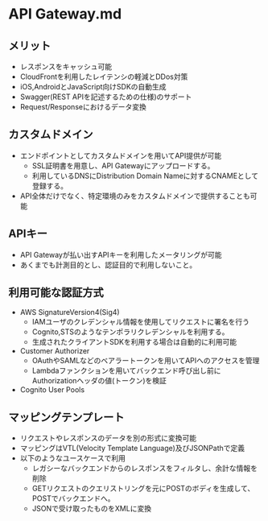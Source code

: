 # API Gateway.md
## メリット
- レスポンスをキャッシュ可能
- CloudFrontを利用したレイテンシの軽減とDDos対策
- iOS,AndroidとJavaScript向けSDKの自動生成
- Swagger(REST APIを記述するための仕様)のサポート
- Request/Responseにおけるデータ変換

## カスタムドメイン
- エンドポイントとしてカスタムドメインを用いてAPI提供が可能
	- SSL証明書を用意し、API Gatewayにアップロードする。
	- 利用しているDNSにDistribution Domain Nameに対するCNAMEとして登録する。
- API全体だけでなく、特定環境のみをカスタムドメインで提供することも可能

## APIキー
- API Gatewayが払い出すAPIキーを利用したメータリングが可能
- あくまでも計測目的とし、認証目的で利用しないこと。

## 利用可能な認証方式
- AWS SignatureVersion4(Sig4)
	- IAMユーザのクレデンシャル情報を使用してリクエストに署名を行う
	- Cognito,STSのようなテンポラリクレデンシャルを利用する。
	- 生成されたクライアントSDKを利用する場合は自動的に利用可能
- Customer Authorizer
	- OAuthやSAMLなどのベアラートークンを用いてAPIへのアクセスを管理
	- Lambdaファンクションを用いてバックエンド呼び出し前にAuthorizationヘッダの値(トークン)を検証
- Cognito User Pools

## マッピングテンプレート
- リクエストやレスポンスのデータを別の形式に変換可能
- マッピングはVTL(Velocity Template Language)及びJSONPathで定義
- 以下のようなユースケースで利用
	- レガシーなバックエンドからのレスポンスをフィルタし、余計な情報を削除
	- GETリクエストのクエリストリングを元にPOSTのボディを生成して、POSTでバックエンドへ。
	- JSONで受け取ったものをXMLに変換